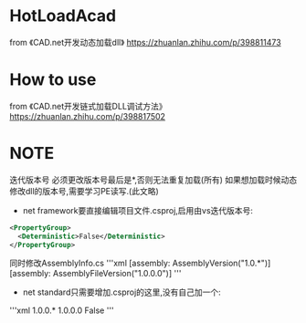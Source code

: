 # HotLoadAcad
from 《CAD.net开发动态加载dll》 https://zhuanlan.zhihu.com/p/398811473
# How to use
from 《CAD.net开发链式加载DLL调试方法》 https://zhuanlan.zhihu.com/p/398817502
# NOTE
迭代版本号
必须更改版本号最后是*,否则无法重复加载(所有)
如果想加载时候动态修改dll的版本号,需要学习PE读写.(此文略)

- net framework要直接编辑项目文件.csproj,启用由vs迭代版本号:

```xml
<PropertyGroup>
  <Deterministic>False</Deterministic>
</PropertyGroup>
```

同时修改AssemblyInfo.cs
'''xml
[assembly: AssemblyVersion("1.0.*")]
[assembly: AssemblyFileVersion("1.0.0.0")]
'''

- net standard只需要增加.csproj的这里,没有自己加一个:

'''xml
<PropertyGroup>
    <AssemblyVersion>1.0.0.*</AssemblyVersion> 
    <FileVersion>1.0.0.0</FileVersion>
    <Deterministic>False</Deterministic>
</PropertyGroup>
'''
